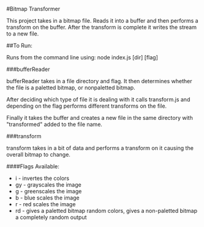 #Bitmap Transformer

This project takes in a bitmap file. Reads it into a buffer and then performs a transform on the buffer. After the transform is complete it writes the stream to a new file.

##To Run:

Runs from the command line using:
node index.js [dir] [flag]

###bufferReader

bufferReader takes in a file directory and flag. It then determines whether the file is a paletted bitmap, or nonpaletted bitmap.

After deciding which type of file it is dealing with it calls transform.js and depending on the flag performs different transforms on the file.

Finally it takes the buffer and creates a new file in the same directory with "transformed" added to the file name.

###transform

transform takes in a bit of data and performs a transform on it causing the overall bitmap to change.

####Flags Available:

* i - invertes the colors
* gy - grayscales the image
* g - greenscales the image
* b - blue scales the image
* r - red scales the image
* rd - gives a paletted bitmap random colors, gives a non-paletted bitmap a completely random output
